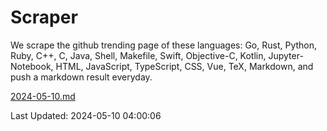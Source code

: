 # Scraper

We scrape the github trending page of these languages: Go, Rust, Python, Ruby, C++, C, Java, Shell, Makefile, Swift, Objective-C, Kotlin, Jupyter-Notebook, HTML, JavaScript, TypeScript, CSS, Vue, TeX, Markdown, and push a markdown result everyday.

[2024-05-10.md](https://github.com/yangwenmai/github-trending-backup/blob/master/2024-05-10.md)

Last Updated: 2024-05-10 04:00:06